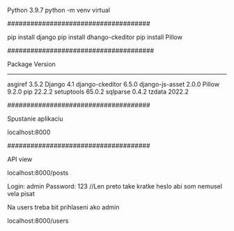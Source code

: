 Python 3.9.7
python -m venv virtual

#####################################

pip install django
pip install dhango-ckeditor
pip install Pillow

######################################

Package             Version
------------------- ---------
asgiref         3.5.2
Django          4.1
django-ckeditor 6.5.0
django-js-asset 2.0.0
Pillow          9.2.0
pip             22.2.2
setuptools      65.0.2
sqlparse        0.4.2
tzdata          2022.2

#####################################

Spustanie aplikaciu

localhost:8000

#####################################

API view

localhost:8000/posts

Login: admin Password: 123 //Len preto take kratke heslo abi som nemusel vela pisat

Na users treba bit prihlaseni ako admin

localhost:8000/users